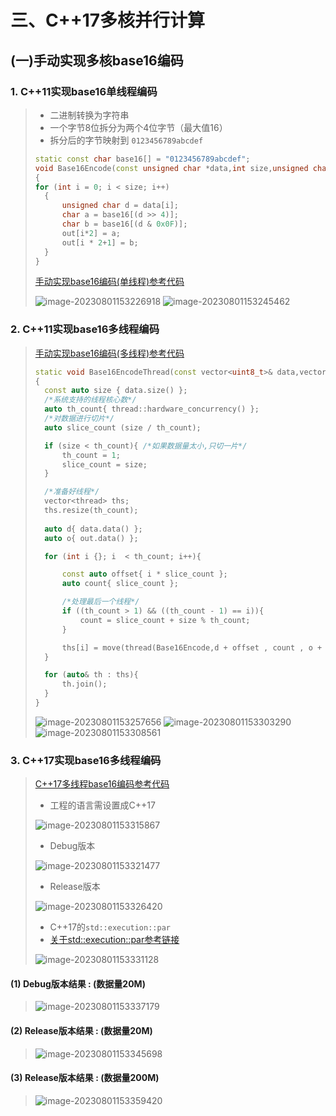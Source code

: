 # 三、C++17多核并行计算

## (一)手动实现多核base16编码

### 1. C++11实现base16单线程编码

>- 二进制转换为字符串
>- 一个字节8位拆分为两个4位字节（最大值16）
>- 拆分后的字节映射到 `0123456789abcdef`
>
>```c++
>static const char base16[] = "0123456789abcdef";
>void Base16Encode(const unsigned char *data,int size,unsigned char *out)
>{
> for (int i = 0; i < size; i++)
>	{
>		unsigned char d = data[i];
>		char a = base16[(d >> 4)];
>		char b = base16[(d & 0x0F)];
>		out[i*2] = a;
>		out[i * 2+1] = b;
>	}
>}
>```
>
>[手动实现base16编码(单线程)参考代码](https://github.com/WONGZEONJYU/stu_cpp_thread/blob/main/115base_16_thread_c%2B%2B11/115base_16_thread_c%2B%2B11.cpp)
>
><img src="./assets/image-20230801153226918.png" alt="image-20230801153226918" />
>
><img src="./assets/image-20230801153245462.png" alt="image-20230801153245462" />

### 2. C++11实现base16多线程编码

>[手动实现base16编码(多线程)参考代码](https://github.com/WONGZEONJYU/stu_cpp_thread/blob/main/115base_16_thread_c%2B%2B11/115base_16_thread_c%2B%2B11.cpp)
>
>```c++
>static void Base16EncodeThread(const vector<uint8_t>& data,vector<uint8_t>& out)
>{
>	const auto size { data.size() };
>	/*系统支持的线程核心数*/
>	auto th_count{ thread::hardware_concurrency() };
>	/*对数据进行切片*/
>	auto slice_count (size / th_count);
>
>	if (size < th_count){ /*如果数据量太小,只切一片*/
>		th_count = 1;
>		slice_count = size;
>	}
>
>	/*准备好线程*/
>	vector<thread> ths;
>	ths.resize(th_count);
>    
>	auto d{ data.data() };
>	auto o{ out.data() };
>
>	for (int i {}; i  < th_count; i++){
>
>		const auto offset{ i * slice_count };
>		auto count{ slice_count };
>
>		/*处理最后一个线程*/
>		if ((th_count > 1) && ((th_count - 1) == i)){
>			count = slice_count + size % th_count;
>		}
>
>    	ths[i] = move(thread(Base16Encode,d + offset , count , o + static_cast<size_t>							(offset * 2)));
>	}
>
>	for (auto& th : ths){
>		th.join();
>	}
>}
>```
>
><img src="./assets/image-20230801153257656.png" alt="image-20230801153257656" />
>
><img src="./assets/image-20230801153303290.png" alt="image-20230801153303290" />
>
><img src="./assets/image-20230801153308561.png" alt="image-20230801153308561" />

### 3. C++17实现base16多线程编码

>[C++17多线程base16编码参考代码](https://github.com/WONGZEONJYU/stu_cpp_thread/blob/main/116base_16_thread_c%2B%2B17/116base_16_thread_c%2B%2B17.cpp)
>
>- 工程的语言需设置成C++17
>
><img src="./assets/image-20230801153315867.png" alt="image-20230801153315867" />
>
>- Debug版本
>
><img src="./assets/image-20230801153321477.png" alt="image-20230801153321477" />
>
>- Release版本
>
><img src="./assets/image-20230801153326420.png" alt="image-20230801153326420" />
>
>- C++17的`std::execution::par`
>  - [关于std::execution::par参考链接](https://en.cppreference.com/w/cpp/algorithm/execution_policy_tag)
>
><img src="./assets/image-20230801153331128.png" alt="image-20230801153331128" />

#### (1) Debug版本结果 : (数据量20M)

><img src="./assets/image-20230801153337179.png" alt="image-20230801153337179" />

#### (2) Release版本结果 :  (数据量20M)

><img src="./assets/image-20230801153345698.png" alt="image-20230801153345698" />

#### (3) Release版本结果 :  (数据量200M)

><img src="./assets/image-20230801153359420.png" alt="image-20230801153359420" />

